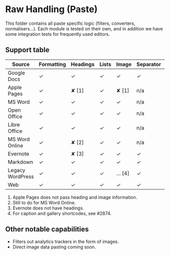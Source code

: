 # Raw Handling (Paste)

This folder contains all paste specific logic (filters, converters, normalisers...). Each module is tested on their own, and in addition we have some integration tests for frequently used editors.

## Support table

| Source           | Formatting | Headings | Lists | Image | Separator | Table |
| ---------------- | ---------- | -------- | ----- | ----- | --------- | ----- |
| Google Docs      | ✓          | ✓        | ✓     | ✓     | ✓         | ✓     |
| Apple Pages      | ✓          | ✘ [1]    | ✓     | ✘ [1] | n/a       | ✓     |
| MS Word          | ✓          | ✓        | ✓     | ✓     | n/a       | ✓     |
| Open Office      | ✓          | ✓        | ✓     | ✓     | n/a       | ✓     |
| Libre Office     | ✓          | ✓        | ✓     | ✓     | n/a       | ✓     |
| MS Word Online   | ✓          | ✘ [2]    | ✓     | ✓     | n/a       | ✓     |
| Evernote         | ✓          | ✘ [3]    | ✓     | ✓     | ✓         | ✓     |
| Markdown         | ✓          | ✓        | ✓     | ✓     | ✓         | ✓     |
| Legacy WordPress | ✓          | ✓        | ✓     | … [4] | ✓         | ✓     |
| Web              | ✓          | ✓        | ✓     | ✓     | ✓         | ✓     |


1. Apple Pages does not pass heading and image information.
2. Still to do for MS Word Online.
3. Evernote does not have headings.
4. For caption and gallery shortcodes, see #2874.

## Other notable capabilities

* Filters out analytics trackers in the form of images.
* Direct image data pasting coming soon.
